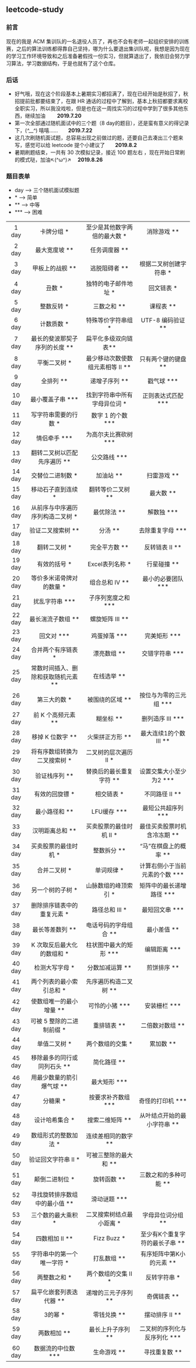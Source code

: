 ## leetcode-study

### 前言
现在的我是 ACM 集训队的一名退役人员了，再也不会有老师一起组织安排的训练赛，之后的算法训练都得靠自己坚持，哪为什么要退出集训队呢，我想是因为现在的学习工作环境导致和之后准备暑假找一份实习，但就算退出了，我依旧会努力学习算法，学习数据结构，于是也就有了这个仓库。 

### 后话
* 好气哦，现在这个阶段基本上暑期实习都招满了，现在已经开始是秋招了，秋招提前批都要结束了，在跟 HR 通话的过程中了解到，基本上秋招都要求离校全职实习，所以我没戏啦，但是也在这一周找实习的过程中学到了很多其他东西，继续加油  　　**2019.7.20**
* 第一次全部通过随机面试中的三个题（8 day的题目），还是蛮有意义的得记录下，(*^__^*) 嘻嘻……　　**2019.7.22**
* 这几次刷随机面试题，总容易出现之前做过的题，还要自己去凑出三个题来写，感觉可以给 leetcode 提个小建议了　　**2019.8.2**
* 暑期刷题结束，一共有 30 次模拟记录，接近 100 题左右 ，现在开始日常刷的模式哒，加油↖(^ω^)↗　 **2019.8.26**

### 题目表单
* day --> 三个随机面试模拟题
* \*  --> 简单
* \**  --> 中等
* \***  --> 困难

|||||
|:----:|:----:|:----:|:----:|
|1 day|卡牌分组 * |至少是其他数字两倍的最大数 * |消除游戏 ** |
|2 day|最大宽度坡 ** |任务调度器 ** |  |
|3 day|甲板上的战舰 ** |逃脱阻碍者 ** | 根据二叉树创建字符串 * |
|4 day|丑数 * |独特的电子邮件地址 * |回文链表 * |
|5 day|整数反转 * |三数之和 ** |课程表 ** |
|6 day|计数质数 * |特殊等价字符串组 * |UTF-8 编码验证 ** |
|7 day|最长的斐波那契子序列的长度 ** |扁平化多级双向链表** |  |
|8 day|平衡二叉树 * |最少移动次数使数组元素相等 II ** |只有两个键的键盘 ** |
|9 day|全排列 ** |递增子序列 ** |戳气球 \*** |
|10 day|最小覆盖子串 \*** |找到字符串中所有字母异位词 * |正则表达式匹配 \*** |
|11 day|写字符串需要的行数 * |数字 1 的个数 \*** |  |
|12 day|情侣牵手 \*** |为高尔夫比赛砍树 \*** |  |
|13 day|翻转二叉树以匹配先序遍历 ** |公交路线 \*** |  |
|14 day|交替位二进制数 * |加油站 ** |扫雷游戏 ** |
|15 day|移动石子直到连续 * |翻转等价二叉树 ** |最大数 ** |
|16 day|从前序与中序遍历序列构造二叉树 * |最优除法 ** |解数独 \*** |
|17 day|验证二叉搜索树 ** |分汤 ** |去除重复字母 \*** |
|18 day|翻转二叉树 * |完全平方数 ** |反转链表 II  ** |
|19 day|有效的括号 * |Excel表列名称 * |行星碰撞 ** |
|20 day|等价多米诺骨牌对的数量 * |组合总和 Ⅳ ** |最小的必要团队 \***|
|21 day|扰乱字符串 \*** |子序列宽度之和 \*** | |
|22 day|最长湍流子数组 ** |螺旋矩阵 III ** | |
|23 day|回文对 \*** |鸡蛋掉落 \*** |完美矩形 \*** |
|24 day|合并两个有序链表 * |漂亮数组 ** |交错字符串 \*** |
|25 day|常数时间插入、删除和获取随机元素 ** |在线选举 ** | |
|26 day|第三大的数 * |被围绕的区域 ** |按位与为零的三元组 \*** |
|27 day|前 K 个高频元素 ** |糊坐标 ** |删列造序 III \*** |
|28 day|移掉 K 位数字 ** |火柴拼正方形 ** |最大连续1的个数 III ** |
|29 day|将有序数组转换为二叉搜索树 * |二叉树的层次遍历 II * ||
|30 day|验证栈序列 ** |替换后的最长重复字符 ** |设置交集大小至少为2 \*** |
|31 day|有效的回旋镖 * |相交链表 * |不同路径 II ** |
|32 day|最小路径和 ** |LFU缓存 \*** |最短公共超序列 \*** |
|33 day|汉明距离总和 ** |买卖股票的最佳时机 II * |最佳买卖股票时机含冷冻期 ** | 
|34 day|买卖股票的最佳时机 * |整数拆分 ** | “马”在棋盘上的概率 ** | 
|35 day|合并二叉树 * |单词规律 * | 计算右侧小于当前元素的个数 \*** | 
|36 day|另一个树的子树 * |山脉数组的峰顶索引 * | 矩阵中的最长递增路径 \*** | 
|37 day|删除排序链表中的重复元素 * |路径总和 III * | 最短回文串 \*** | 
|38 day|最长等差数列 ** |电话号码的字母组合 ** | 最小差值 ** | 
|39 day|K 次取反后最大化的数组和 * |柱状图中最大的矩形 \*** | 编辑距离 \*** | 
|40 day|检测大写字母 * |分数加减运算 ** | 煎饼排序 ** | 
|41 day|两个列表的最小索引总和 * |先序遍历构造二叉树 ** | | 
|42 day|使数组唯一的最小增量 ** |可怜的小猪  \*** |安装栅栏 \***| 
|43 day|可被 5 整除的二进制前缀 * |重排链表  ** |二倍数对数组 **| 
|44 day|单值二叉树 * |两个数组的交集  * |累加数 **| 
|45 day|移除最多的同行或同列石头 ** |简化路径  ** | | 
|46 day|用最少数量的箭引爆气球 ** |最大矩形  \*** | | 
|47 day|分糖果 * |按要求补齐数组  \*** |奇怪的打印机 \*** | 
|48 day|设计哈希集合 * |搜索二维矩阵  ** |从叶结点开始的最小字符串 ** | 
|49 day|数组形式的整数加法 * | 连续差相同的数字  ** | | 
|50 day|验证回文字符串 Ⅱ * | 可被三整除的最大和  ** | | 
|51 day|颠倒二进制位 * | 旋转函数  ** | 三数之和的多种可能 **| 
|52 day| 寻找旋转排序数组中的最小值 ** | 滑动谜题  \*** | | 
|53 day| 三个数的最大乘积 * |  二叉搜索树结点最小距离  * | 字母异位词分组 ** | 
|54 day| 四数相加 II ** |  Fizz Buzz  * |  至少有K个重复字符的最长子串 ** | 
|55 day| 字符串中的第一个唯一字符 * | 打乱数组 ** |  有序矩阵中第K小的元素 ** | 
|56 day| 两整数之和 * | 两个数组的交集 II * |  反转字符串 * | 
|57 day| 扁平化嵌套列表迭代器 ** | 递增的三元子序列 ** |  奇偶链表 ** | 
|58 day| 3的幂 * | 零钱兑换 ** | 摆动排序 II ** | 
|59 day| 两数相加 ** | 最长上升子序列 ** | 二叉树的序列化与反序列化 \*** | 
|60 day| 数据流的中位数 \*** | 生命游戏 ** | 寻找重复数 ** | 